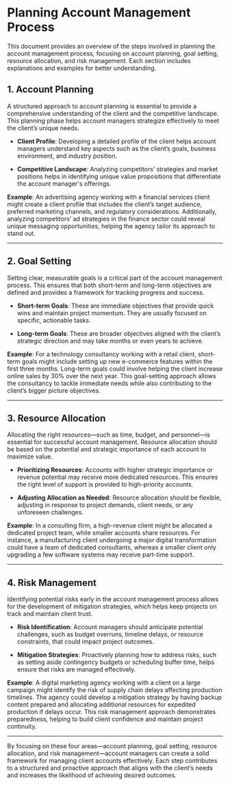 # Planning Account Management Process

This document provides an overview of the steps involved in planning the account management process, focusing on account planning, goal setting, resource allocation, and risk management. Each section includes explanations and examples for better understanding.

## 1. Account Planning
A structured approach to account planning is essential to provide a comprehensive understanding of the client and the competitive landscape. This planning phase helps account managers strategize effectively to meet the client’s unique needs.

- **Client Profile**: Developing a detailed profile of the client helps account managers understand key aspects such as the client’s goals, business environment, and industry position.

- **Competitive Landscape**: Analyzing competitors’ strategies and market positions helps in identifying unique value propositions that differentiate the account manager's offerings.

**Example**: An advertising agency working with a financial services client might create a client profile that includes the client’s target audience, preferred marketing channels, and regulatory considerations. Additionally, analyzing competitors’ ad strategies in the finance sector could reveal unique messaging opportunities, helping the agency tailor its approach to stand out.

---

## 2. Goal Setting
Setting clear, measurable goals is a critical part of the account management process. This ensures that both short-term and long-term objectives are defined and provides a framework for tracking progress and success.

- **Short-term Goals**: These are immediate objectives that provide quick wins and maintain project momentum. They are usually focused on specific, actionable tasks.

- **Long-term Goals**: These are broader objectives aligned with the client’s strategic direction and may take months or even years to achieve.

**Example**: For a technology consultancy working with a retail client, short-term goals might include setting up new e-commerce features within the first three months. Long-term goals could involve helping the client increase online sales by 30% over the next year. This goal-setting approach allows the consultancy to tackle immediate needs while also contributing to the client’s bigger picture objectives.

---

## 3. Resource Allocation
Allocating the right resources—such as time, budget, and personnel—is essential for successful account management. Resource allocation should be based on the potential and strategic importance of each account to maximize value.

- **Prioritizing Resources**: Accounts with higher strategic importance or revenue potential may receive more dedicated resources. This ensures the right level of support is provided to high-priority accounts.

- **Adjusting Allocation as Needed**: Resource allocation should be flexible, adjusting in response to project demands, client needs, or any unforeseen challenges.

**Example**: In a consulting firm, a high-revenue client might be allocated a dedicated project team, while smaller accounts share resources. For instance, a manufacturing client undergoing a major digital transformation could have a team of dedicated consultants, whereas a smaller client only upgrading a few software systems may receive part-time support.

---

## 4. Risk Management
Identifying potential risks early in the account management process allows for the development of mitigation strategies, which helps keep projects on track and maintain client trust.

- **Risk Identification**: Account managers should anticipate potential challenges, such as budget overruns, timeline delays, or resource constraints, that could impact project outcomes.

- **Mitigation Strategies**: Proactively planning how to address risks, such as setting aside contingency budgets or scheduling buffer time, helps ensure that risks are managed effectively.

**Example**: A digital marketing agency working with a client on a large campaign might identify the risk of supply chain delays affecting production timelines. The agency could develop a mitigation strategy by having backup content prepared and allocating additional resources for expedited production if delays occur. This risk management approach demonstrates preparedness, helping to build client confidence and maintain project continuity.

---

By focusing on these four areas—account planning, goal setting, resource allocation, and risk management—account managers can create a solid framework for managing client accounts effectively. Each step contributes to a structured and proactive approach that aligns with the client’s needs and increases the likelihood of achieving desired outcomes.
